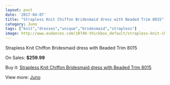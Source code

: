 ```yaml
---
layout: post
date: '2017-04-07'
title: "Strapless Knit Chiffon Bridesmaid dress with Beaded Trim 8015"
category: Juno
tags: ["knit","dresses","unique","bridesmaid","strapless"]
image: http://www.eudances.com/10740-thickbox_default/strapless-knit-chiffon-bridesmaid-dress-with-beaded-trim-8015.jpg
---
```

Strapless Knit Chiffon Bridesmaid dress with Beaded Trim 8015

On Sales: **$259.99**
<a href="https://www.eudances.com/en/juno/3442-strapless-knit-chiffon-bridesmaid-dress-with-beaded-trim-8015.html"><amp-img layout="responsive" width="600" height="600" src="//www.eudances.com/10740-thickbox_default/strapless-knit-chiffon-bridesmaid-dress-with-beaded-trim-8015.jpg" alt="Strapless Knit Chiffon Bridesmaid dress with Beaded Trim 8015 0" /></a>

Buy it: [Strapless Knit Chiffon Bridesmaid dress with Beaded Trim 8015](https://www.eudances.com/en/juno/3442-strapless-knit-chiffon-bridesmaid-dress-with-beaded-trim-8015.html "Strapless Knit Chiffon Bridesmaid dress with Beaded Trim 8015")

View more: [Juno](https://www.eudances.com/en/64-Juno "Juno")